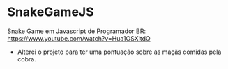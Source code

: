 # SnakeGameJS

Snake Game em Javascript de Programador BR: https://www.youtube.com/watch?v=Hua1OSXitdQ

  - Alterei o projeto para ter uma pontuação sobre as maçãs comidas pela cobra.

